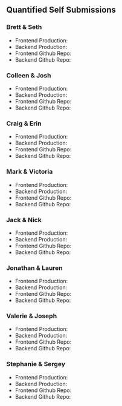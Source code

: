 ## Quantified Self Submissions

### Brett & Seth

* Frontend Production:
* Backend Production:
* Frontend Github Repo:
* Backend Github Repo:

### Colleen & Josh

* Frontend Production:
* Backend Production:
* Frontend Github Repo:
* Backend Github Repo:

### Craig & Erin

* Frontend Production:
* Backend Production:
* Frontend Github Repo:
* Backend Github Repo:

### Mark & Victoria

* Frontend Production:
* Backend Production:
* Frontend Github Repo:
* Backend Github Repo:

### Jack & Nick

* Frontend Production:
* Backend Production:
* Frontend Github Repo:
* Backend Github Repo:

### Jonathan & Lauren

* Frontend Production:
* Backend Production:
* Frontend Github Repo:
* Backend Github Repo:

### Valerie & Joseph

* Frontend Production:
* Backend Production:
* Frontend Github Repo:
* Backend Github Repo:

### Stephanie & Sergey

* Frontend Production:
* Backend Production:
* Frontend Github Repo:
* Backend Github Repo:

